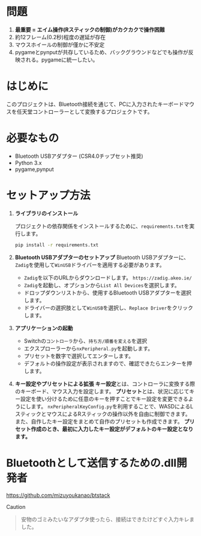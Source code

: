 # 問題
1. **最重要 = エイム操作(Rスティックの制御)がカクカクで操作困難**
2. 約12フレーム(0.2秒)程度の遅延が存在
3. マウスホイールの制御が僅かに不安定
4. pygameとpynputが共存しているため、バックグラウンドなどでも操作が反映される。pygameに統一したい。

# はじめに

このプロジェクトは、Bluetooth接続を通じて、PCに入力されたキーボードマウスを任天堂コントローラーとして変換するプロジェクトです。

# 必要なもの

* Bluetooth USBアダプター (CSR4.0チップセット推奨)
* Python 3.x
* pygame,pynput

# セットアップ方法

1.  **ライブラリのインストール**

    プロジェクトの依存関係をインストールするために、`requirements.txt`を実行します。

    ```bash
    pip install -r requirements.txt
    ```

2.  **Bluetooth USBアダプターのセットアップ**
    Bluetooth USBアダプターに、`Zadig`を使用して`WinUSB`ドライバーを適用する必要があります。

    * `Zadig`を以下のURLからダウンロードします。
        `https://zadig.akeo.ie/`
    * `Zadig`を起動し、オプションから`List All Devices`を選択します。
    * ドロップダウンリストから、使用するBluetooth USBアダプターを選択します。
    * ドライバーの選択肢として`WinUSB`を選択し、`Replace Driver`をクリックします。
3.  **アプリケーションの起動**
    * Switchの`コントローラ`から、`持ち方/順番を変える`を選択
    * エクスプローラーから`nxPeripheral.py`を起動します。
    * プリセットを数字で選択してエンターします。
    * デフォルトの操作設定が表示されますので、確認できたらエンターを押します。

4.  **キー設定やプリセットによる拡張**
    **キー設定**とは、コントローラに変換する際のキーボード、マウス入力を設定します。
    **プリセット**とは、状況に応じてキー設定を使い分けるために任意のキーを押すことでキー設定を変更できるようにします。
    `nxPeripheralKeyConfig.py`を利用することで、WASDによるLスティックとマウスによるRスティックの操作以外を自由に制御できます。
    また、自作したキー設定をまとめて自作のプリセットも作成できます。
    **プリセット作成のとき、最初に入力したキー設定がデフォルトのキー設定となります。**

# Bluetoothとして送信するための.dll開発者
https://github.com/mizuyoukanao/btstack

> [!CAUTION]

> 安物のゴミみたいなアダプタ使ったら、接続はできたけどすぐ入力キレました。
